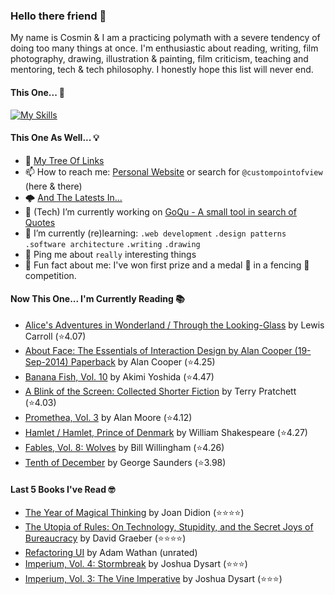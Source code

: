 ### Hello there friend 👋

My name is Cosmin & I am a practicing polymath with a severe tendency of doing too many things at once.
I'm enthusiastic about reading, writing, film photography, drawing, illustration & painting, film criticism, teaching and mentoring, tech & tech philosophy.
I honestly hope this list will never end.

#### This One... 🧠
[![My Skills](https://skillicons.dev/icons?i=linux,html,css,tailwind,js,ts,nextjs,gatsby,nodejs,react,go,py,dart,flutter,figma,webpack,electron,rabbitmq,raspberrypi,jenkins,netlify,ansible,aws,azure,gcp,mongodb,redis,sqlite,bash,powershell,docker,git,vscode&perline=15)](https://skillicons.dev)

#### This One As Well... 💡
- 🌲 [My Tree Of Links](https://linktr.ee/custompointofview)
- 📫 How to reach me: [Personal Website](https://custompointofview.com/) or search for `@custompointofview` (here & there)
- 🌩️ [And The Latests In...](https://custompointofview.com/latests)
- 🔭 (Tech) I’m currently working on [GoQu - A small tool in search of Quotes](https://github.com/custompointofview/goqu)
- 🌱 I’m currently (re)learning: `.web development` `.design patterns` `.software architecture` `.writing` `.drawing` 
- 💬 Ping me about `really` interesting things
- 🐡 Fun fact about me: I've won first prize and a medal 🥇 in a fencing 🤺 competition.

#### Now This One... I'm Currently Reading 📚
<!-- GOODREADS-LIST:START -->
- [Alice's Adventures in Wonderland / Through the Looking-Glass](https://www.goodreads.com/review/show/5988311315?utm_medium=api&utm_source=rss) by Lewis Carroll (⭐️4.07)
- [About Face: The Essentials of Interaction Design by Alan Cooper (19-Sep-2014) Paperback](https://www.goodreads.com/review/show/5957343999?utm_medium=api&utm_source=rss) by Alan Cooper (⭐️4.25)
- [Banana Fish, Vol. 10](https://www.goodreads.com/review/show/4602429210?utm_medium=api&utm_source=rss) by Akimi Yoshida (⭐️4.47)
- [A Blink of the Screen: Collected Shorter Fiction](https://www.goodreads.com/review/show/3570112383?utm_medium=api&utm_source=rss) by Terry Pratchett (⭐️4.03)
- [Promethea, Vol. 3](https://www.goodreads.com/review/show/3403029181?utm_medium=api&utm_source=rss) by Alan Moore (⭐️4.12)
- [Hamlet / Hamlet, Prince of Denmark](https://www.goodreads.com/review/show/3395531630?utm_medium=api&utm_source=rss) by William Shakespeare (⭐️4.27)
- [Fables, Vol. 8: Wolves](https://www.goodreads.com/review/show/3084491891?utm_medium=api&utm_source=rss) by Bill Willingham (⭐️4.26)
- [Tenth of December](https://www.goodreads.com/review/show/3349948960?utm_medium=api&utm_source=rss) by George Saunders (⭐️3.98)
<!-- GOODREADS-LIST:END -->

#### Last 5 Books I've Read 🤓
<!-- GOODREADS-READ-LIST:START -->
- [The Year of Magical Thinking](https://www.goodreads.com/review/show/3106666187?utm_medium=api&utm_source=rss) by Joan Didion (⭐⭐⭐⭐)
- [The Utopia of Rules: On Technology, Stupidity, and the Secret Joys of Bureaucracy](https://www.goodreads.com/review/show/4896977571?utm_medium=api&utm_source=rss) by David Graeber (⭐⭐⭐⭐)
- [Refactoring UI](https://www.goodreads.com/review/show/5952919483?utm_medium=api&utm_source=rss) by Adam Wathan (unrated)
- [Imperium, Vol. 4: Stormbreak](https://www.goodreads.com/review/show/5903339549?utm_medium=api&utm_source=rss) by Joshua Dysart (⭐⭐⭐)
- [Imperium, Vol. 3: The Vine Imperative](https://www.goodreads.com/review/show/5903339527?utm_medium=api&utm_source=rss) by Joshua Dysart (⭐⭐⭐)
<!-- GOODREADS-READ-LIST:END -->

<!-- #### Some Stats 👷 -->
<!--START_SECTION:waka-->
<!--END_SECTION:waka--> 

